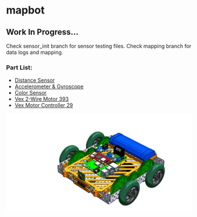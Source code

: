 # mapbot
## Work In Progress...
Check sensor_init branch for sensor testing files.
Check mapping branch for data logs and mapping.
### Part List:
- [Distance Sensor](https://www.adafruit.com/product/5425)
- [Accelerometer & Gyroscope](https://www.adafruit.com/product/4438)
- [Color Sensor](https://learn.adafruit.com/adafruit-as7341-10-channel-light-color-sensor-breakout)
- [Vex 2-Wire Motor 393](https://www.vexrobotics.com/motors.html)
- [Vex Motor Controller 29](https://www.vexrobotics.com/276-2193.html)

![alt text](https://github.com/CJA798/mapbot/blob/main/car_v3.0.PNG?raw=true)
